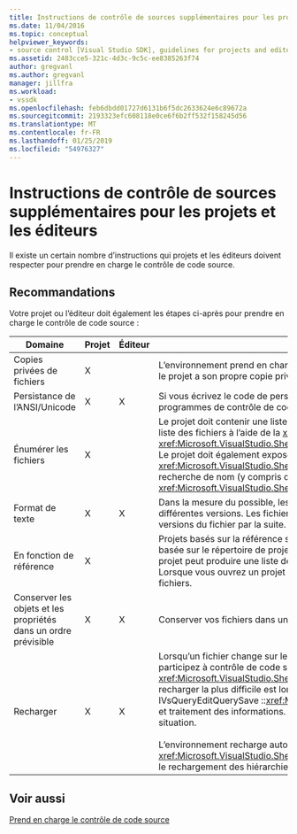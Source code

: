 ```yaml
---
title: Instructions de contrôle de sources supplémentaires pour les projets et les éditeurs | Microsoft Docs
ms.date: 11/04/2016
ms.topic: conceptual
helpviewer_keywords:
- source control [Visual Studio SDK], guidelines for projects and editors
ms.assetid: 2483cce5-321c-4d3c-9c5c-ee8385263f74
author: gregvanl
ms.author: gregvanl
manager: jillfra
ms.workload:
- vssdk
ms.openlocfilehash: feb6dbdd01727d6131b6f5dc2633624e6c89672a
ms.sourcegitcommit: 2193323efc608118e0ce6f6b2ff532f158245d56
ms.translationtype: MT
ms.contentlocale: fr-FR
ms.lasthandoff: 01/25/2019
ms.locfileid: "54976327"
---
```

# <a name="additional-source-control-guidelines-for-projects-and-editors"></a>Instructions de contrôle de sources supplémentaires pour les projets et les éditeurs
Il existe un certain nombre d’instructions qui projets et les éditeurs doivent respecter pour prendre en charge le contrôle de code source.  
  
## <a name="guidelines"></a>Recommandations  
 Votre projet ou l’éditeur doit également les étapes ci-après pour prendre en charge le contrôle de code source :  
  
|Domaine|Projet|Éditeur|Détails|  
|----------|-------------|------------|-------------|  
|Copies privées de fichiers|X||L’environnement prend en charge des copies privées de fichiers. Autrement dit, chaque personne inscrite dans le projet a son propre copie privée des fichiers dans ce projet.|  
|Persistance de l’ANSI/Unicode|X|X|Si vous écrivez le code de persistance, conserver les fichiers dans le format ANSI, car la plupart des programmes de contrôle de code source ne prennent pas en charge Unicode.|  
|Énumérer les fichiers|X||Le projet doit contenir une liste spécifique de tous les fichiers qu’il contient et doit être en mesure d’énumérer la liste des fichiers à l’aide de la <xref:Microsoft.VisualStudio.Shell.Interop.IVsSccProject2> ou <xref:Microsoft.VisualStudio.Shell.Interop.IVsHierarchy.GetProperty%2A> (VSH_PROPID_First_Child/Next_Sibling). Le projet doit également exposer des noms d’éléments via ses <xref:Microsoft.VisualStudio.Shell.Interop.IVsProject.GetMkDocument%2A> mise en œuvre et la prise en charge la recherche de nom (y compris des fichiers spéciaux) via son <xref:Microsoft.VisualStudio.Shell.Interop.IVsProject.IsDocumentInProject%2A> implémentation.|  
|Format de texte|X|X|Dans la mesure du possible, les fichiers doivent être au format texte pour prendre en charge la fusion des différentes versions. Les fichiers qui ne sont pas au format texte ne peuvent pas être fusionnées avec d’autres versions du fichier par la suite. Le format de texte par défaut est XML.|  
|En fonction de référence|X||Projets basés sur la référence sont facilement prises en charge dans le contrôle de code source. Toutefois, basée sur le répertoire de projets sont également pris en charge par le contrôle de code source tant que le projet peut produire une liste de ses fichiers à la demande, quel que soit l’existent de ces fichiers sur le disque. Lorsque vous ouvrez un projet à partir du contrôle de code source, le fichier projet est arrêté avant un de ses fichiers.|  
|Conserver les objets et les propriétés dans un ordre prévisible|X|X|Conserver vos fichiers dans un ordre prévisible, telles que l’ordre alphabétique, pour faciliter la fusion.|  
|Recharger|X|X|Lorsqu’un fichier change sur le disque, votre éditeur doit être en mesure de le recharger. Lorsque vous participez à contrôle de code source, l’environnement sera recharger les données pour vous en appelant votre <xref:Microsoft.VisualStudio.Shell.Interop.IVsPersistDocData2.ReloadDocData%2A> implémentation. Le cas de recharger la plus difficile est lorsqu’une extraction se produit quand vous avez appelé IVsQueryEditQuerySave ::<xref:Microsoft.VisualStudio.Shell.Interop.IVsQueryEditQuerySave2.QueryEditFiles%2A> et traitement des informations. Toutefois, votre code de rechargement doit être en mesure d’exécuter dans cette situation.<br /><br /> L’environnement recharge automatiquement les fichiers de projet. Toutefois, un projet doit implémenter <xref:Microsoft.VisualStudio.Shell.Interop.IVsPersistHierarchyItem2> si elle est imbriquée pour prendre en charge le rechargement des hiérarchies imbriquées fichiers projet.|  
  
## <a name="see-also"></a>Voir aussi  
 [Prend en charge le contrôle de code source](../../extensibility/internals/supporting-source-control.md)